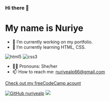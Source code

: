 ### Hi there 👋 

<h1>My name is Nuriye </h1>

- 🔭 I’m currently working on my portfolio.
- 🌱 I’m currently learning HTML, CSS.

<p>
  <img alt="html5" src="https://img.shields.io/badge/HTML-239120?style=for-the-badge&logo=html5&logoColor=white" />
  <img alt="css3" src="https://img.shields.io/badge/CSS-239120?&style=for-the-badge&logo=css3&logoColor=white" />
</p>
                                                                                                                             
- 👩‍💻 Pronouns: She/her 
- 📫 How to reach me: nuriyealp66@gmail.com


<a href="https://www.freecodecamp.org/nuriyealp">Check out my freeCodeCamp acount</a>


[![GitHub nuriyealp](https://img.shields.io/github/followers/nuriyealp?label=follow&style=social)](https://github.com/nuriyealp)
![](https://visitor-badge.glitch.me/badge?page_id=nuriyealp)


<!--
**nuriyealp/nuriyealp** is a ✨ _special_ ✨ repository because its `README.md` (this file) appears on your GitHub profile.

Here are some ideas to get you started:

- 🔭 I’m currently working on ...
- 🌱 I’m currently learning ...
- 👯 I’m looking to collaborate on ...
- 🤔 I’m looking for help with ...
- 💬 Ask me about ...
- 📫 How to reach me: ...
- 😄 Pronouns: ...
- ⚡ Fun fact: ...
-->
